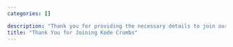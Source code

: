 ```yaml
---
categories: []

description: "Thank you for providing the necessary details to join our club. We look forward to your participation and hope you have a great experience with us."
title: "Thank You for Joining Kode Crumbs"
---
```

